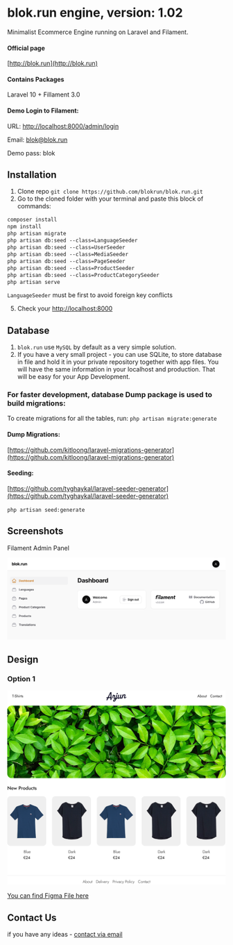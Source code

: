 # blok.run engine, version: 1.02
Minimalist Ecommerce Engine running on Laravel and Filament.

#### Official page
[http://blok.run](http://blok.run)

#### Contains Packages
Laravel 10 + Fillament 3.0

#### Demo Login to Filament:
URL: [http://localhost:8000/admin/login](http://localhost:8000/admin/login)

Email: blok@blok.run 

Demo pass: blok

## Installation
1. Clone repo `git clone https://github.com/blokrun/blok.run.git`
2. Go to the cloned folder with your terminal and paste this block of commands:


```
composer install
npm install
php artisan migrate
php artisan db:seed --class=LanguageSeeder
php artisan db:seed --class=UserSeeder
php artisan db:seed --class=MediaSeeder
php artisan db:seed --class=PageSeeder
php artisan db:seed --class=ProductSeeder
php artisan db:seed --class=ProductCategorySeeder
php artisan serve
```

`LanguageSeeder` must be first to avoid foreign key conflicts


5. Check your [http://localhost:8000](http://localhost:8000)

## Database
1. `blok.run` use `MySQL` by default as a very simple solution. 
2. If you have a very small project - you can use SQLite, to store database in file and hold it in your private repository together with app files. You will have the same information in your localhost and production. That will be easy for your App Development.

### For faster development, database Dump package is used to build migrations:
To create migrations for all the tables, run:
`php artisan migrate:generate`

#### Dump Migrations: 
[https://github.com/kitloong/laravel-migrations-generator](https://github.com/kitloong/laravel-migrations-generator)

#### Seeding:
[https://github.com/tyghaykal/laravel-seeder-generator](https://github.com/tyghaykal/laravel-seeder-generator)

`php artisan seed:generate`

## Screenshots
Filament Admin Panel

![blok.run CMS Dashboard](/public/blokrun/cms-home.png)

## Design

### Option 1
![Template 1](/public/blokrun/1.blok.run.png)

[You can find Figma File here](https://www.figma.com/file/j0QLABGRvbAdRlogYbQjUq/1?type=design&node-id=1%3A2&mode=design&t=cWzkKnpqDIfzv7re-1)

## Contact Us
if you have any ideas -  [contact via email](mailto:hello@xecode.lt)
